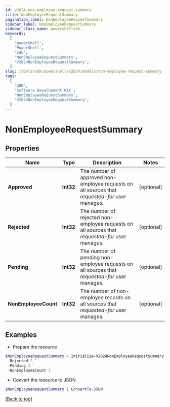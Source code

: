 ```yaml
---
id: v2024-non-employee-request-summary
title: NonEmployeeRequestSummary
pagination_label: NonEmployeeRequestSummary
sidebar_label: NonEmployeeRequestSummary
sidebar_class_name: powershellsdk
keywords:
  [
    'powershell',
    'PowerShell',
    'sdk',
    'NonEmployeeRequestSummary',
    'V2024NonEmployeeRequestSummary',
  ]
slug: /tools/sdk/powershell/v2024/models/non-employee-request-summary
tags:
  [
    'SDK',
    'Software Development Kit',
    'NonEmployeeRequestSummary',
    'V2024NonEmployeeRequestSummary',
  ]
---
```


# NonEmployeeRequestSummary

## Properties

| Name | Type | Description | Notes |
| --- | --- | --- | --- |
| **Approved** | **Int32** | The number of approved non-employee requests on all sources that _requested-for_ user manages. | [optional] |
| **Rejected** | **Int32** | The number of rejected non-employee requests on all sources that _requested-for_ user manages. | [optional] |
| **Pending** | **Int32** | The number of pending non-employee requests on all sources that _requested-for_ user manages. | [optional] |
| **NonEmployeeCount** | **Int32** | The number of non-employee records on all sources that _requested-for_ user manages. | [optional] |

## Examples

- Prepare the resource

```powershell
$NonEmployeeRequestSummary = Initialize-V2024NonEmployeeRequestSummary  -Approved 2 `
 -Rejected 2 `
 -Pending 2 `
 -NonEmployeeCount 2
```

- Convert the resource to JSON

```powershell
$NonEmployeeRequestSummary | ConvertTo-JSON
```

[[Back to top]](#)
